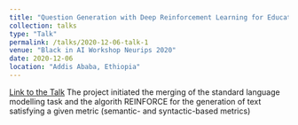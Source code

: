 ```yaml
---
title: "Question Generation with Deep Reinforcement Learning for Education"
collection: talks
type: "Talk"
permalink: /talks/2020-12-06-talk-1
venue: "Black in AI Workshop Neurips 2020"
date: 2020-12-06
location: "Addis Ababa, Ethiopia"
---
```


[Link to the Talk](https://slideslive.com/38943519/question-generation-with-deep-reinforcement-learning-for-education?ref=recommended)
The project initiated the merging of the standard language modelling task and the algorith REINFORCE for the generation of text satisfying a given metric (semantic- and syntactic-based metrics)
